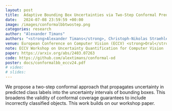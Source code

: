 ```yaml
---
layout: post
title:  Adaptive Bounding Box Uncertainties via Two-Step Conformal Prediction
date:   2024-07-08 23:59:59 +00:00
image: /images/conformalbbtwostep.png
categories: research
author: "Alexander Timans"
authors: "<strong>Alexander Timans</strong>, Christoph-Nikolas Straehle, Kaspar Sakmann, Eric Nalisnick"
venue: European Conference on Computer Vision (ECCV) <strong>Oral</strong>
note: ECCV Workshop on Uncertainty Quantification for Computer Vision
paper: https://arxiv.org/abs/2403.07263
code: https://github.com/alextimans/conformal-od
poster: docs/conformalbb_eccv24.pdf
# video: 
# slides:
---
```


We propose a two-step conformal approach that propagates uncertainty in predicted class labels into the uncertainty intervals of bounding boxes. This broadens the validity of conformal coverage guarantees to include incorrectly classified objects. This work builds on our workshop paper. 